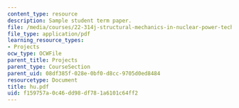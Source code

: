 ```yaml
---
content_type: resource
description: Sample student term paper.
file: /media/courses/22-314j-structural-mechanics-in-nuclear-power-technology-fall-2006/f159757a0c46dd98df781a6101c64ff2_hu.pdf
file_type: application/pdf
learning_resource_types:
- Projects
ocw_type: OCWFile
parent_title: Projects
parent_type: CourseSection
parent_uid: 08df385f-028e-0bf0-d8cc-9705d0ed8484
resourcetype: Document
title: hu.pdf
uid: f159757a-0c46-dd98-df78-1a6101c64ff2
---
```

